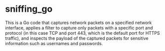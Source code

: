 # sniffing_go



This is a Go code that captures network packets on a specified network interface, applies a filter to capture only packets with a specific port and protocol (in this case TCP and port 443, which is the default port for HTTPS traffic), and inspects the payload of the captured packets for sensitive information such as usernames and passwords.
